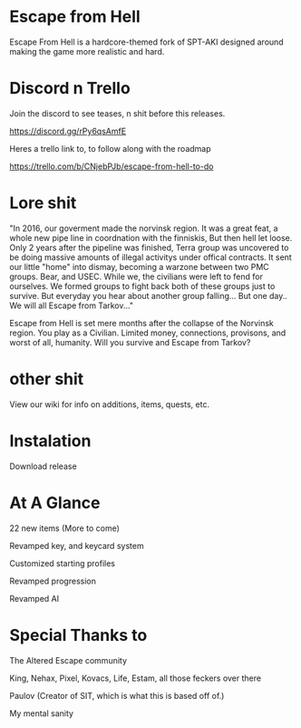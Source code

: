# Escape from Hell

Escape From Hell is a hardcore-themed fork of SPT-AKI designed around making the game more realistic and hard.  

# Discord n Trello

Join the discord to see teases, n shit before this releases.

https://discord.gg/rPy6qsAmfE

Heres a trello link to, to follow along with the roadmap 

https://trello.com/b/CNjebPJb/escape-from-hell-to-do

# Lore shit

"In 2016, our goverment made the norvinsk region. It was a great feat, a whole new pipe line in coordnation with the finniskis, But then hell let loose. Only 2 years after the pipeline was finished, Terra group was uncovered to be doing massive amounts of illegal activitys under offical contracts. It sent our little "home" into dismay, becoming a warzone between two PMC groups. Bear, and USEC. While we, the civilians were left to fend for ourselves. We formed groups to fight back both of these groups just to survive. But everyday you hear about another group falling... But one day.. We will all Escape from Tarkov..."

Escape from Hell is set mere months after the collapse of the Norvinsk region. You play as a Civilian. Limited money, connections, provisons, and worst of all, humanity. Will you survive and Escape from Tarkov?

# other shit

View our wiki for info on additions, items, quests, etc.

# Instalation

Download release



# At A Glance 

22 new items (More to come)

Revamped key, and keycard system

Customized starting profiles

Revamped progression

Revamped AI



# Special Thanks to

The Altered Escape community

King, Nehax, Pixel, Kovacs, Life, Estam, all those feckers over there

Paulov (Creator of SIT, which is what this is based off of.)

My mental sanity

